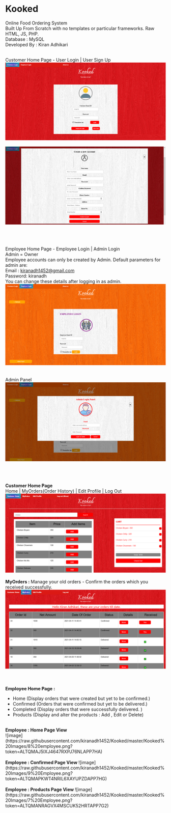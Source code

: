 # Kooked

Online Food Ordering System <br>
Built Up From Scratch with no templates or particular frameworks.
Raw HTML, JS, PHP. <br>
Database : MySQL <br>
Developed By : Kiran Adhikari <br><br>

Customer Home Page - User Login | User Sign Up
![image](https://raw.githubusercontent.com/kiranadh1452/Kooked/master/Kooked%20Images/1%20Customer.png?token=ALTQMAKIM655Z56RGKNBFVDAPP4ZQ)
<br><br>
![image](https://raw.githubusercontent.com/kiranadh1452/Kooked/master/Kooked%20Images/4%20Create%20User.png?token=ALTQMAKVUI7GIYBJDIGN6Y3APP54A)
<br><br><br><br>

Employee Home Page - Employee Login | Admin Login <br>
Admin = Owner <br>
Employee accounts can only be created by Admin. 
Default parameters for admin are:  <br>
Email : kiranadh1452@gmail.com <br>
Password: kiranadh <br>
You can change these details after logging in as admin.
![image](https://raw.githubusercontent.com/kiranadh1452/Kooked/master/Kooked%20Images/2%20Employee%20Login.png?token=ALTQMANQ5SIZZPW75XHBWB3APP5TA)
<br> <br> <br>
Admin Panel
![image](https://raw.githubusercontent.com/kiranadh1452/Kooked/master/Kooked%20Images/3%20Admin%20Panel.png?token=ALTQMAJ2AR6BWO4EK7KSTS3APP5X4)
<br><br><br><br>

<b> Customer Home Page </b> <br> Home | MyOrders(Order History) | Edit Profile | Log Out <br>
![image](https://raw.githubusercontent.com/kiranadh1452/Kooked/master/Kooked%20Images/5%20User%20Home.png?token=ALTQMAKKQSVGHCDSV73ZUNTAPP6HC)
<br><br>
<b> MyOrders : </b> Manage your old orders - Confirm the orders which you received successfully. <br>
![image](https://raw.githubusercontent.com/kiranadh1452/Kooked/master/Kooked%20Images/6%201%20Orders%20History.png?token=ALTQMAKJCDYDC6JFGFNFKMTAPP7XA)
<br><br><br><br>
<b> Employee Home Page :</b> <br>
<ul> 
  <li> Home (Display orders that were created but yet to be confirmed.)</li> 
  <li>Confirmed (Orders that were confirmed but yet to be delivered.) </li>
  <li> Completed (Display orders that were successfully delivered. ) </li>
  <li> Products (Display and alter the products : Add , Edit or Delete) </li> 
</ul> <br>
<b>Employee : Home Page View </b> <br>
![image](https://raw.githubusercontent.com/kiranadh1452/Kooked/master/Kooked%20Images/8%20employee.png?token=ALTQMAJ5IXJ4647RXPJ76NLAPP7HA)
<br><br>
<b>Employee : Confirmed Page View </b>
![image](https://raw.githubusercontent.com/kiranadh1452/Kooked/master/Kooked%20Images/9%20Employee.png?token=ALTQMAPKWT4NRIL6XAYUPZDAPP7HG)
<br><br>
<b>Employee : Products Page View </b>
![image](https://raw.githubusercontent.com/kiranadh1452/Kooked/master/Kooked%20Images/7%20Employee.png?token=ALTQMANRAGVX4MSCUK52HRTAPP7G2)
<br><br><br><br>
